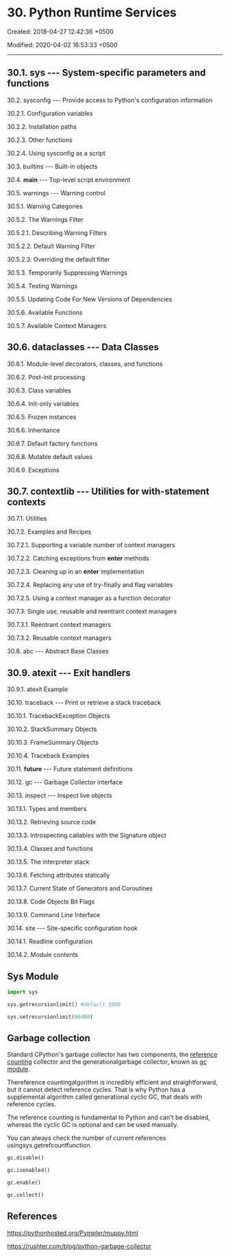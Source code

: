 # 30. Python Runtime Services

Created: 2018-04-27 12:42:36 +0500

Modified: 2020-04-02 16:53:33 +0500

---

## 30.1. sys --- System-specific parameters and functions

30.2. sysconfig --- Provide access to Python's configuration information

30.2.1. Configuration variables

30.2.2. Installation paths

30.2.3. Other functions

30.2.4. Using sysconfig as a script

30.3. builtins --- Built-in objects

30.4. __main__ --- Top-level script environment

30.5. warnings --- Warning control

30.5.1. Warning Categories

30.5.2. The Warnings Filter

30.5.2.1. Describing Warning Filters

30.5.2.2. Default Warning Filter

30.5.2.3. Overriding the default filter

30.5.3. Temporarily Suppressing Warnings

30.5.4. Testing Warnings

30.5.5. Updating Code For New Versions of Dependencies

30.5.6. Available Functions

30.5.7. Available Context Managers

## 30.6. dataclasses --- Data Classes

30.6.1. Module-level decorators, classes, and functions

30.6.2. Post-init processing

30.6.3. Class variables

30.6.4. Init-only variables

30.6.5. Frozen instances

30.6.6. Inheritance

30.6.7. Default factory functions

30.6.8. Mutable default values

30.6.9. Exceptions

## 30.7. contextlib --- Utilities for with-statement contexts

30.7.1. Utilities

30.7.2. Examples and Recipes

30.7.2.1. Supporting a variable number of context managers

30.7.2.2. Catching exceptions from __enter__ methods

30.7.2.3. Cleaning up in an __enter__ implementation

30.7.2.4. Replacing any use of try-finally and flag variables

30.7.2.5. Using a context manager as a function decorator

30.7.3. Single use, reusable and reentrant context managers

30.7.3.1. Reentrant context managers

30.7.3.2. Reusable context managers

30.8. abc --- Abstract Base Classes

## 30.9. atexit --- Exit handlers

30.9.1. atexit Example

30.10. traceback --- Print or retrieve a stack traceback

30.10.1. TracebackException Objects

30.10.2. StackSummary Objects

30.10.3. FrameSummary Objects

30.10.4. Traceback Examples

30.11. __future__ --- Future statement definitions

30.12. gc --- Garbage Collector interface

30.13. inspect --- Inspect live objects

30.13.1. Types and members

30.13.2. Retrieving source code

30.13.3. Introspecting callables with the Signature object

30.13.4. Classes and functions

30.13.5. The interpreter stack

30.13.6. Fetching attributes statically

30.13.7. Current State of Generators and Coroutines

30.13.8. Code Objects Bit Flags

30.13.9. Command Line Interface

30.14. site --- Site-specific configuration hook

30.14.1. Readline configuration

30.14.2. Module contents

## Sys Module

```python
import sys

sys.getrecursionlimit() #default 3000

sys.setrecursionlimit(86400)
```

## Garbage collection

Standard CPython's garbage collector has two components, the [reference counting](https://en.wikipedia.org/wiki/Reference_counting) collector and the generationalgarbage collector, known as [gc module](https://docs.python.org/3.6/library/gc.html).

Thereference countingalgorithm is incredibly efficient and straightforward, but it cannot detect reference cycles. That is why Python has a supplemental algorithm called generational cyclic GC, that deals with reference cycles.

The reference counting is fundamental to Python and can't be disabled, whereas the cyclic GC is optional and can be used manually.

You can always check the number of current references usingsys.getrefcountfunction.

```python
gc.disable()

gc.isenabled()

gc.enable()

gc.collect()
```

## References

<https://pythonhosted.org/Pympler/muppy.html>

<https://rushter.com/blog/python-garbage-collector>
